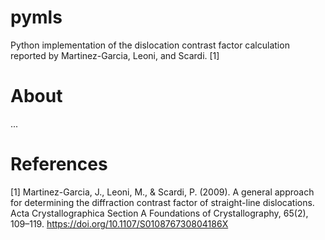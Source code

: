 # pymls
 Python implementation of the dislocation contrast factor calculation reported by Martinez-Garcia, Leoni, and Scardi. [1]

# About
 ...

# References
 [1] Martinez-Garcia, J., Leoni, M., & Scardi, P. (2009). A general approach for determining the    diffraction contrast factor of straight-line dislocations. Acta Crystallographica Section A Foundations of Crystallography, 65(2), 109–119. https://doi.org/10.1107/S010876730804186X
